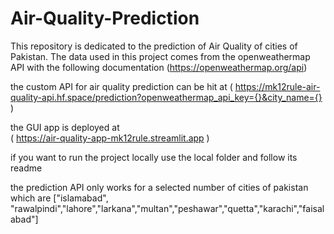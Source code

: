# Air-Quality-Prediction
This repository is dedicated to the prediction of Air Quality of cities of Pakistan. The data used in this project comes from the openweathermap API with the following documentation (https://openweathermap.org/api)

the custom API for air quality prediction can be hit at 
( https://mk12rule-air-quality-api.hf.space/prediction?openweathermap_api_key={}&city_name={} )

the GUI app is deployed at  
( https://air-quality-app-mk12rule.streamlit.app )

if you want to run the project locally use the local folder and follow its readme

the prediction API only works for a selected number of cities of pakistan which are 
["islamabad", "rawalpindi","lahore","larkana","multan","peshawar","quetta","karachi","faisalabad"]
